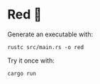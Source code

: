 # Red 🔴

Generate an executable with:

    rustc src/main.rs -o red

Try it once with:

    cargo run
